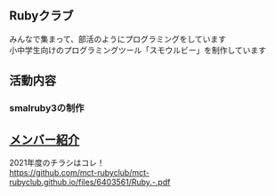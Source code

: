## Rubyクラブ

みんなで集まって、部活のようにプログラミングをしています  
小中学生向けのプログラミングツール「スモウルビー」を制作しています  

## 活動内容

### smalruby3の制作
  
## [メンバー紹介](https://mct-rubyclub.github.io/members/) 

2021年度のチラシはコレ！  
https://github.com/mct-rubyclub/mct-rubyclub.github.io/files/6403561/Ruby.-.pdf
